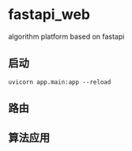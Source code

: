 
# fastapi_web
algorithm platform based on fastapi

## 启动
```angular2html
uvicorn app.main:app --reload
```

## 路由




## 算法应用



